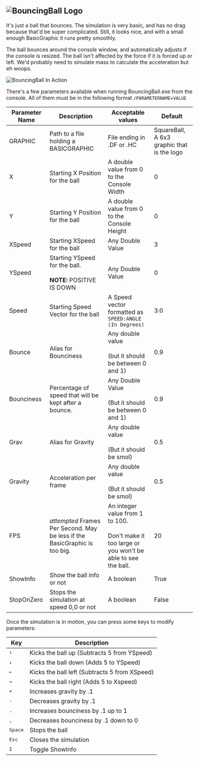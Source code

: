 ![BouncingBall Logo](https://media.discordapp.net/attachments/335464035921428480/790986552372101140/BouncingBallBannerTransparent.png)
----

It's just a ball that bounces. The simulation is very basic, and has no drag because that'd be super complicated. Still, it looks nice, and with a small enough BasicGraphic it runs pretty smoothly.

The ball bounces around the console window, and automatically adjusts if the console is resized. The ball isn't affected by the force if it is forced up or left. We'd probably need to simulate mass to calculate the acceleration but eh woops.

![BouncingBall In Action](https://cdn.discordapp.com/attachments/335464035921428480/790987631080112168/unknown.png)

There's a few parameters available when running BouncingBall.exe from the console. All of them must be in the following format `/PARAMETERNAME=VALUE`

|Parameter Name|Description|Acceptable values|Default|
|-|-|-|-|
|GRAPHIC|Path to a file holding a BASICGRAPHIC|File ending in .DF or .HC|SquareBall, A 6x3 graphic that is the logo|
|X|Starting X Position for the ball|A double value from 0 to the Console Width|0|
|Y|Starting Y Position for the ball|A double value from 0 to the Console Height|0|
|XSpeed|Starting XSpeed for the ball|Any Double Value|3|
|YSpeed|Starting YSpeed for the ball. <br><br> **NOTE:** POSITIVE IS DOWN|Any Double Value|0|
|Speed|Starting Speed Vector for the ball|A Speed vector formatted as `SPEED:ANGLE (In Degrees)`|3:0|
|Bounce|Alias for Bounciness|Any double value <br><br>(but it should be between 0 and 1)|0.9|
|Bounciness|Percentage of speed that will be kept after a bounce.|Any Double Value <br><br>(But it should be between 0 and 1)|0.9|
|Grav|Alias for Gravity|Any double value <br><br>(But it should be smol)|0.5|
|Gravity|Acceleration per frame|Any double value <br><br>(But it should be smol)|0.5|
|FPS|*attempted* Frames Per Second. May be less if the BasicGraphic is too big.|An integer value from 1 to 100. <br><br>Don't make it too large or you won't be able to see the ball.|20|
|ShowInfo|Show the ball info or not|A boolean|True|
|StopOnZero|Stops the simulation at speed 0,0 or not|A boolean|False|

Once the simulation is in motion, you can press some keys to modify parameters:

|Key|Description|
|-|-|
|<kbd>↑</kbd>|Kicks the ball up (Subtracts 5 from YSpeed)|
|<kbd>↓</kbd>|Kicks the ball down (Adds 5 to YSpeed)|
|<kbd>←</kbd>|Kicks the ball left (Subtracts 5 from XSpeed)|
|<kbd>→</kbd>|Kicks the ball right (Adds 5 to Xspeed)|
|<kbd>+</kbd>|Increases gravity by .1|
|<kbd>-</kbd>|Decreases gravity by .1|
|<kbd>.</kbd>|Increases bounciness by .1 up to 1|
|<kbd>,</kbd>|Decreases bounciness by .1 down to 0|
|<kbd>Space</kbd>|Stops the ball|
|<kbd>Esc</kbd>|Closes the simulation|
|<kbd>I</kbd>|Toggle ShowInfo|
